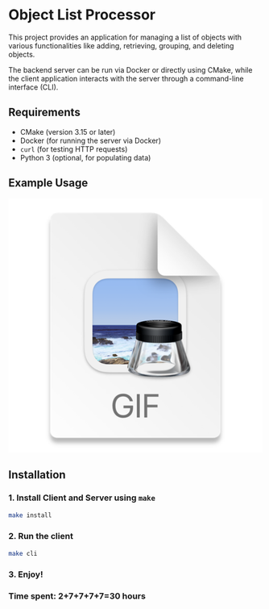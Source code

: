 # Object List Processor

This project provides an application for managing a list of objects with various functionalities like adding, 
retrieving, grouping, and deleting objects.

The backend server can be run via Docker or directly using CMake, while the client application interacts with the server through a command-line interface (CLI).

## Requirements

- CMake (version 3.15 or later)
- Docker (for running the server via Docker)
- `curl` (for testing HTTP requests)
- Python 3 (optional, for populating data)

## Example Usage
![Example Usage](readme/example_usage.gif)
    
## Installation

### 1. Install Client and Server using `make`
```bash
make install
```

### 2. Run the client
```bash
make cli
```

### 3. Enjoy!

### Time spent: 2+7+7+7+7=30 hours
